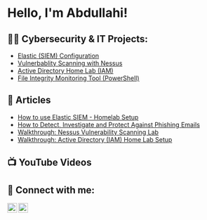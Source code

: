 <h1>Hello, I'm Abdullahi!</h1>

<h2>👨‍💻 Cybersecurity & IT Projects:</h2>

 - [Elastic (SIEM) Configuration](https://github.com/abdullahali23...)
 - [Vulnerbablity Scanning with Nessus](https://github.com/abdullahali23/VulnerabilityScanningLab)
 - [Active Directory Home Lab (IAM)](https://github.com/abdullahali23/ActiveDirectoryHomeLab)
 - [File Integrity Monitoring Tool (PowerShell)](https://github.com/abdullahali23/FileIntegrityMonitoringProject)


<h2>🔭 Articles</h2>

- [How to use Elastic SIEM - Homelab Setup](https://medium.com/@aali23/a-simple-elastic-siem-lab-6765159ee2b2)
- [How to Detect, Investigate and Protect Against Phishing Emails](https://medium.com/@aali23/dont-get-hooked-how-to-detect-investigate-and-protect-against-phishing-emails-8173cb5b117?source=friends_link&sk=7af75e8fdcf440f613a85685d1019501)
- [Walkthrough: Nessus Vulnerability Scanning Lab](https://www.medium.com/@aali23/project-vulnerability-scanning-with-nessus-1dd2dca2ed79?source=friends_link&sk=c9e33279b67c553c8f0539eeefa5ba86)
- [Walkthrough: Active Directory (IAM) Home Lab Setup](https://medium.com/@aali23/how-to-build-an-active-directory-iam-home-lab-using-virtualbox-60b79b94b300?source=friends_link&sk=a1adc5832a0e4887f26c9a6b82daf7dd)




<h2>📺 YouTube Videos</h2>


<h2> 🤳 Connect with me:</h2>

[<img align="left" alt="JoshMadakor | YouTube" width="22px" src="https://cdn.jsdelivr.net/npm/simple-icons@v3/icons/youtube.svg" />][youtube]
[<img align="left" alt="JoshMadakor | LinkedIn" width="22px" src="https://cdn.jsdelivr.net/npm/simple-icons@v3/icons/linkedin.svg" />][linkedin]

[youtube]: https://www.youtube.com/@abdullahnali
[linkedin]: https://linkedin.com/in/a-ali23/

<!--
**joshmadakor1/joshmadakor1** is a ✨ _special_ ✨ repository because its `README.md` (this file) appears on your GitHub profile.

Here are some ideas to get you started:

- 🔭 I’m currently working on ...
- 🌱 I’m currently learning ...
- 👯 I’m looking to collaborate on ...
- 🤔 I’m looking for help with ...
- 💬 Ask me about ...
- 📫 How to reach me: ...
- 😄 Pronouns: ...
- ⚡ Fun fact: ...
-->
